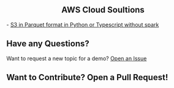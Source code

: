 <div align="center"> 
   <h2 align="center"> AWS Cloud Soultions  </h2></div>
   
<p align='center'>
   <p align='center'>
   
</p>
- <a href="https://github.com/RobinaMirbahar/Google-Cloud-Solutions/blob/06b9041538f7ecc98316d13e0ef750b9ac46591f/S3%20in%20Parquet%20format%20in%20Python%20(or%20Typescript).py">S3 in Parquet format in Python or Typescript without spark</a>


## Have any Questions?

Want to request a new topic for a demo? [Open an Issue](https://github.com/RobinaMirbahar/Google-Cloud-Solutions/issues/new/choose)

## Want to Contribute? Open a Pull Request!

